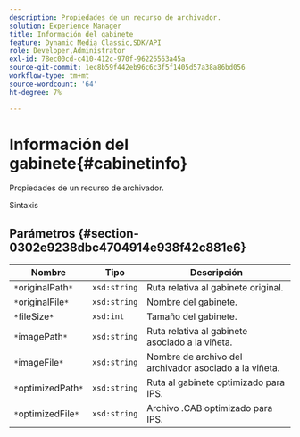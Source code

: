 ```yaml
---
description: Propiedades de un recurso de archivador.
solution: Experience Manager
title: Información del gabinete
feature: Dynamic Media Classic,SDK/API
role: Developer,Administrator
exl-id: 78ec00cd-c410-412c-970f-96226563a45a
source-git-commit: 1ec8b59f442eb96c6c3f5f1405d57a38a86bd056
workflow-type: tm+mt
source-wordcount: '64'
ht-degree: 7%

---
```


# Información del gabinete{#cabinetinfo}

Propiedades de un recurso de archivador.

Sintaxis

## Parámetros {#section-0302e9238dbc4704914e938f42c881e6}

| Nombre | Tipo | Descripción |
|---|---|---|
| `*`originalPath`*` | `xsd:string` | Ruta relativa al gabinete original. |
| `*`originalFile`*` | `xsd:string` | Nombre del gabinete. |
| `*`fileSize`*` | `xsd:int` | Tamaño del gabinete. |
| `*`imagePath`*` | `xsd:string` | Ruta relativa al gabinete asociado a la viñeta. |
| `*`imageFile`*` | `xsd:string` | Nombre de archivo del archivador asociado a la viñeta. |
| `*`optimizedPath`*` | `xsd:string` | Ruta al gabinete optimizado para IPS. |
| `*`optimizedFile`*` | `xsd:string` | Archivo .CAB optimizado para IPS. |

